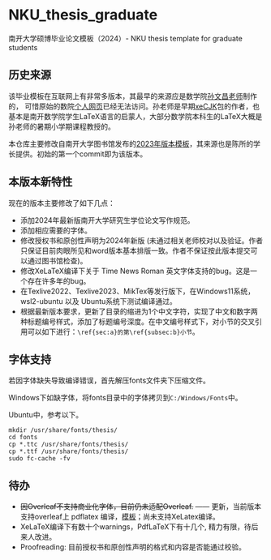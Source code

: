# NKU_thesis_graduate
南开大学硕博毕业论文模板（2024）- NKU thesis template for graduate students

## 历史来源
该毕业模板在互联网上有非常多版本，其最早的来源应是数学院[孙文昌老师](https://my.nankai.edu.cn/sms/swc/list.htm)制作的， 可惜原始的数院[个人网页](http://222.30.48.141/~sunwch/)已经无法访问。孙老师是早期[xeCJK](https://ctan.org/pkg/xecjk)包的作者，也基本是南开数学院学生LaTeX语言的启蒙人，大部分数学院本科生的LaTeX大概是孙老师的暑期小学期课程教授的。

本仓库主要修改自南开大学图书馆发布的[2023年版本模板](https://libpaper.nankai.edu.cn/newlist.action?encid=58)，其来源也是陈所的学长提供。初始的第一个commit即为该版本。

## 本版本新特性

现在的版本主要修改了如下几点：

- 添加2024年最新版南开大学研究生学位论文写作规范。
- 添加相应需要的字体。
- 修改授权书和原创性声明为2024年新版 (未通过相关老师校对以及验证。作者只保证目前肉眼所见和word版本基本排版一致。作者不保证按此版本提交可以通过图书馆检查)。
- 修改XeLaTeX编译下关于 Time News Roman 英文字体支持的bug。这是一个存在许多年的bug。
- 在Texlive2022、Texlive2023、MikTex等发行版下，在Windows11系统，wsl2-ubuntu 以及 Ubuntu系统下测试编译通过。
- 根据最新版本要求，更新了目录的缩进为1个中文字符，实现了中文和数字两种标题编号样式，添加了标题编号深度。在中文编号样式下，对小节的交叉引用可以如下进行：```\ref{sec:a}的第\ref{subsec:b}小节```。

## 字体支持

若因字体缺失导致编译错误，首先解压fonts文件夹下压缩文件。

Windows下如缺字体，将fonts目录中的字体拷贝到```C:/Windows/Fonts```中。

Ubuntu中，参考以下。
```
mkdir /usr/share/fonts/thesis/
cd fonts
cp *.ttc /usr/share/fonts/thesis/
cp *.ttf /usr/share/fonts/thesis/
sudo fc-cache -fv
```

## 待办
- ~~因Overleaf不支持商业化字体，目前仍未适配Overleaf.~~ —— 更新，当前版本支持overleaf上 pdflatex 编译，[模板](https://www.overleaf.com/read/rytpskmrrhjc#f350c6)；尚未支持XeLatex编译。
- XeLaTeX编译下有数十个warnings，PdfLaTeX下有十几个, 精力有限，待后来人改进。
- Proofreading: 目前授权书和原创性声明的格式和内容是否能通过校验。